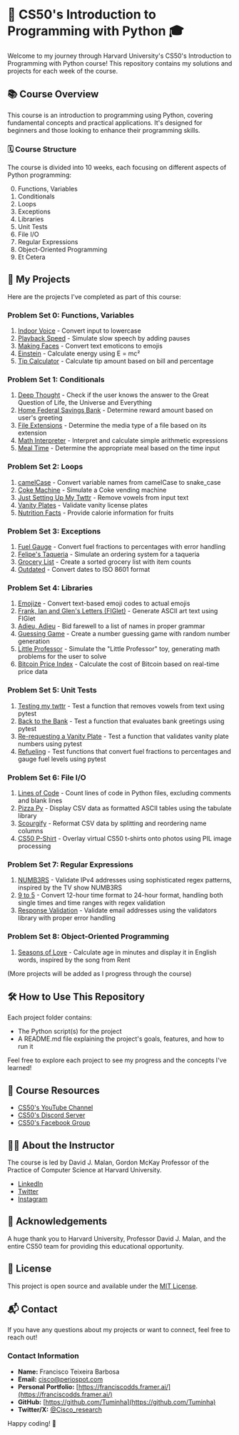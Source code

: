# 🐍 CS50's Introduction to Programming with Python 🎓

Welcome to my journey through Harvard University's CS50's Introduction to Programming with Python course! This repository contains my solutions and projects for each week of the course.

## 📚 Course Overview

This course is an introduction to programming using Python, covering fundamental concepts and practical applications. It's designed for beginners and those looking to enhance their programming skills.

### 🗓️ Course Structure

The course is divided into 10 weeks, each focusing on different aspects of Python programming:

0. Functions, Variables
1. Conditionals
2. Loops
3. Exceptions
4. Libraries
5. Unit Tests
6. File I/O
7. Regular Expressions
8. Object-Oriented Programming
9. Et Cetera

## 🚀 My Projects

Here are the projects I've completed as part of this course:

### Problem Set 0: Functions, Variables

1. [Indoor Voice](problem%20set%200/indoor_voice/indoor/) - Convert input to lowercase
2. [Playback Speed](problem%20set%200/playback%20speed/playback/) - Simulate slow speech by adding pauses
3. [Making Faces](problem%20set%200/making%20faces/faces/) - Convert text emoticons to emojis
4. [Einstein](problem%20set%200/einstein/) - Calculate energy using E = mc²
5. [Tip Calculator](problem%20set%200/tip_calculator/) - Calculate tip amount based on bill and percentage

### Problem Set 1: Conditionals

1. [Deep Thought](problem%20set%201/deep/) - Check if the user knows the answer to the Great Question of Life, the Universe and Everything
2. [Home Federal Savings Bank](problem%20set%201/home_federal_savings_bank/) - Determine reward amount based on user's greeting
3. [File Extensions](problem%20set%201/file_extensions/) - Determine the media type of a file based on its extension
4. [Math Interpreter](problem%20set%201/math_interpreter/) - Interpret and calculate simple arithmetic expressions
5. [Meal Time](problem%20set%201/meal_time/) - Determine the appropriate meal based on the time input

### Problem Set 2: Loops

1. [camelCase](problem%20set%202/camelCase/) - Convert variable names from camelCase to snake_case
2. [Coke Machine](problem%20set%202/coke_machine/) - Simulate a Coke vending machine
3. [Just Setting Up My Twttr](problem%20set%202/just_setting_up_my_twittr/) - Remove vowels from input text
4. [Vanity Plates](problem%20set%202/vanity_plates/) - Validate vanity license plates
5. [Nutrition Facts](problem%20set%202/nutrition_facts/) - Provide calorie information for fruits

### Problem Set 3: Exceptions

1. [Fuel Gauge](problem%20set%203/fuel_gauge/) - Convert fuel fractions to percentages with error handling
2. [Felipe's Taqueria](problem%20set%203/felipes_taqueria/) - Simulate an ordering system for a taqueria
3. [Grocery List](problem%20set%203/grocery_list/) - Create a sorted grocery list with item counts
4. [Outdated](problem%20set%203/outdated/) - Convert dates to ISO 8601 format

### Problem Set 4: Libraries

1. [Emojize](problem%20set%204/emojize/) - Convert text-based emoji codes to actual emojis
2. [Frank, Ian and Glen's Letters (FIGlet)](problem%20set%204/frank_ian_glen/) - Generate ASCII art text using FIGlet
3. [Adieu, Adieu](problem%20set%204/adieu_adieu/) - Bid farewell to a list of names in proper grammar
4. [Guessing Game](problem%20set%204/guessing_game/) - Create a number guessing game with random number generation
5. [Little Professor](problem%20set%204/little_professor/) - Simulate the "Little Professor" toy, generating math problems for the user to solve
6. [Bitcoin Price Index](problem%20set%204/bitcoin_price_index/) - Calculate the cost of Bitcoin based on real-time price data

### Problem Set 5: Unit Tests

1. [Testing my twttr](problem%20set%205/testing_my_twttr/) - Test a function that removes vowels from text using pytest
2. [Back to the Bank](problem%20set%205/back_to_the_bank/) - Test a function that evaluates bank greetings using pytest
3. [Re-requesting a Vanity Plate](problem%20set%205/re_requesting_a_vanity_plate/) - Test a function that validates vanity plate numbers using pytest
4. [Refueling](problem%20set%205/refueling/) - Test functions that convert fuel fractions to percentages and gauge fuel levels using pytest

### Problem Set 6: File I/O

1. [Lines of Code](problem%20set%206/lines_of_code/) - Count lines of code in Python files, excluding comments and blank lines
2. [Pizza Py](problem%20set%206/pizza_py/) - Display CSV data as formatted ASCII tables using the tabulate library
3. [Scourgify](problem%20set%206/scourgify/) - Reformat CSV data by splitting and reordering name columns
4. [CS50 P-Shirt](problem%20set%206/cs50_p_shirt/) - Overlay virtual CS50 t-shirts onto photos using PIL image processing

### Problem Set 7: Regular Expressions

1. [NUMB3RS](problem%20set%207/numb3rs/) - Validate IPv4 addresses using sophisticated regex patterns, inspired by the TV show NUMB3RS
2. [9 to 5](problem%20set%207/9_to_5/) - Convert 12-hour time format to 24-hour format, handling both single times and time ranges with regex validation
3. [Response Validation](problem%20set%207/response_validation/) - Validate email addresses using the validators library with proper error handling

### Problem Set 8: Object-Oriented Programming

1. [Seasons of Love](problem%20set%208/seasons_of_love/) - Calculate age in minutes and display it in English words, inspired by the song from Rent

(More projects will be added as I progress through the course)

## 🛠️ How to Use This Repository

Each project folder contains:
- The Python script(s) for the project
- A README.md file explaining the project's goals, features, and how to run it

Feel free to explore each project to see my progress and the concepts I've learned!

## 🌟 Course Resources

- [CS50's YouTube Channel](https://www.youtube.com/cs50)
- [CS50's Discord Server](https://discord.gg/cs50)
- [CS50's Facebook Group](https://www.facebook.com/groups/cs50)

## 👨‍🏫 About the Instructor

The course is led by David J. Malan, Gordon McKay Professor of the Practice of Computer Science at Harvard University.

- [LinkedIn](https://linkedin.com/in/malan)
- [Twitter](https://twitter.com/davidjmalan)
- [Instagram](https://www.instagram.com/davidjmalan/)

## 🙏 Acknowledgements

A huge thank you to Harvard University, Professor David J. Malan, and the entire CS50 team for providing this educational opportunity.

## 📝 License

This project is open source and available under the [MIT License](LICENSE).

## 📬 Contact

If you have any questions about my projects or want to connect, feel free to reach out!

### Contact Information

- **Name:** Francisco Teixeira Barbosa
- **Email:** cisco@periospot.com
- **Personal Portfolio:** [https://franciscodds.framer.ai/](https://franciscodds.framer.ai/)
- **GitHub:** [https://github.com/Tuminha](https://github.com/Tuminha)
- **Twitter/X:** [@Cisco_research](https://x.com/Cisco_research)

Happy coding! 🚀
